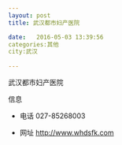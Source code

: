 ```yaml
--- 
layout: post 
title: 武汉都市妇产医院

date:   2016-05-03 13:39:56 
categories:其他  
city:武汉
  
--- 
```

   
武汉都市妇产医院

信息
 - 电话 027-85268003

 - 网址 http://www.whdsfk.com


